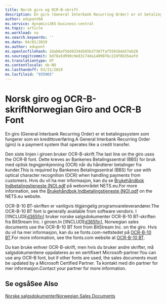 ```yaml
---
title: Norsk giro og OCR-B-skrift
description: En giro (General Interbank Recurring Order) er et betalingssystem som fungerer som en kredittoverføring.
author: edupont04
ms.service: dynamics365-business-central
ms.topic: article
ms.workload: na
ms.search.keywords: ''
ms.date: 04/01/2019
ms.author: edupont
ms.openlocfilehash: 2dab6ef56d9334d585b37367faf55916de57eb28
ms.sourcegitcommit: bd78a5d990c9e83174da1409076c22df8b35eafd
ms.translationtype: HT
ms.contentlocale: nb-NO
ms.lasthandoff: 03/31/2019
ms.locfileid: "935965"
---
```

# <a name="norwegian-giro-and-ocr-b-font"></a><span data-ttu-id="019dc-103">Norsk giro og OCR-B-skrift</span><span class="sxs-lookup"><span data-stu-id="019dc-103">Norwegian Giro and OCR-B Font</span></span>
<span data-ttu-id="019dc-104">En giro (General Interbank Recurring Order) er et betalingssystem som fungerer som en kredittoverføring.</span><span class="sxs-lookup"><span data-stu-id="019dc-104">A General Interbank Recurring Order (giro) is a payment system that operates like a credit transfer.</span></span>  

<span data-ttu-id="019dc-105">Den siste linjen i giroen bruker OCR-B-skrift.</span><span class="sxs-lookup"><span data-stu-id="019dc-105">The last line on the giro uses the OCR-B font.</span></span> <span data-ttu-id="019dc-106">Dette kreves av Bankenes Betalingssentral (BBS) for bruk med optisk tegngjenkjenning (OCR) når du håndterer betalinger fra kunder.</span><span class="sxs-lookup"><span data-stu-id="019dc-106">This is required by Bankenes Betalingssentral (BBS) for use with optical character recognition (OCR) when handling payments from customers.</span></span> <span data-ttu-id="019dc-107">Hvis du vil ha mer informasjon, kan du se [Brukehåndbok Indbetalingstjeneste (NO).pdf](https://www.nets.eu/no-nb/SiteCollectionDocuments/Egiro/Brukehåndbok%20Innbetalingstjenestene%20(NO).pdf) på webområdet NETS.eu.</span><span class="sxs-lookup"><span data-stu-id="019dc-107">For more information, see the [Brukehåndbok Indbetalingstjeneste (NO).pdf](https://www.nets.eu/no-nb/SiteCollectionDocuments/Egiro/Brukehåndbok%20Innbetalingstjenestene%20(NO).pdf) on the NETS.eu website.</span></span>  

<span data-ttu-id="019dc-108">OCR-B-10 BT-skriften er vanligvis tilgjengelig programvareleverandører.</span><span class="sxs-lookup"><span data-stu-id="019dc-108">The OCR-B-10 BT font is generally available from software vendors.</span></span> <span data-ttu-id="019dc-109">I [!INCLUDE[d365fin](../../includes/d365fin_md.md)] bruker norske salgsdokumenter OCR-B-10 BT-skriften fra BitStream Inc. i giroen.</span><span class="sxs-lookup"><span data-stu-id="019dc-109">In [!INCLUDE[d365fin](../../includes/d365fin_md.md)], Norwegian sales documents use the OCR-B-10 BT font from BitStream Inc. on the giro.</span></span> <span data-ttu-id="019dc-110">Hvis du vil ha mer informasjon, kan du se fonts.com-nettstedet på [OCR-B-10 BT](https://www.fonts.com/font/bitstream/ocr-b-bt/10).</span><span class="sxs-lookup"><span data-stu-id="019dc-110">For more information, see the fonts.com website at [OCR-B-10 BT](https://www.fonts.com/font/bitstream/ocr-b-bt/10).</span></span>  

<span data-ttu-id="019dc-111">Du kan bruke enhver OCR-B-skrift, men hvis du bruker andre skrifter, må salgsdokumentene oppdateres av en sertifisert Microsoft-partner.</span><span class="sxs-lookup"><span data-stu-id="019dc-111">You can use any OCR-B font, but if other fonts are used, the sales documents must be updated by a Microsoft Certified Partner.</span></span> <span data-ttu-id="019dc-112">Ta kontakt med din partner for mer informasjon.</span><span class="sxs-lookup"><span data-stu-id="019dc-112">Contact your partner for more information.</span></span>  

## <a name="see-also"></a><span data-ttu-id="019dc-113">Se også</span><span class="sxs-lookup"><span data-stu-id="019dc-113">See Also</span></span>  
 [<span data-ttu-id="019dc-114">Norske salgsdokumenter</span><span class="sxs-lookup"><span data-stu-id="019dc-114">Norwegian Sales Documents</span></span>](norwegian-sales-documents.md)
